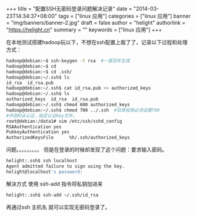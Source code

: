 +++
title = "配置SSH无密码登录问题解决记录"
date = "2014-03-23T14:34:37+08:00"
tags = ["linux 应用"]
categories = ["linux 应用"]
banner = "img/banners/banner-2.jpg"
draft = false
author = "helight"
authorlink = "https://helight.cn"
summary = ""
keywords = ["linux 应用"]
+++

在本地测试搭建hadoop玩以下，不想在ssh配置上栽了了，记录以下过程和处理方式：
```sh
hadoop@debian:~$ ssh-keygen -t rsa  #一直回车生成
hadoop@debian:~$ cd
hadoop@debian:~$ cd .ssh/
hadoop@debian:~/.ssh$ ls
id_rsa  id_rsa.pub
hadoop@debian:~/.ssh$ cat id_rsa.pub >> authorized_keys
hadoop@debian:~/.ssh$ ls
authorized_keys  id_rsa  id_rsa.pub
hadoop@debian:~/.ssh$ chmod 600 authorized_keys
hadoop@debian:~/.ssh$ chmod 700 ../.ssh  #目录权限必须设置700
#开启RSA认证，指定认证key文件。
root@debian:/data1# vim /etc/ssh/sshd_config
RSAAuthentication yes
PubkeyAuthentication yes
AuthorizedKeysFile      %h/.ssh/authorized_keys
```
问题。。。。。。。。。
但是在登录的时候却发现了这个问题：要求输入密码。
```sh
helight:.ssh$ ssh localhost
Agent admitted failure to sign using the key.
helight@localhost's password:
```
解決方式 使用 ssh-add 指令将私钥加进来
```sh
helight:.ssh$ ssh-add ~/.ssh/id_rsa
```
再通过ssh 主机名 就可以实现无密码登录了。